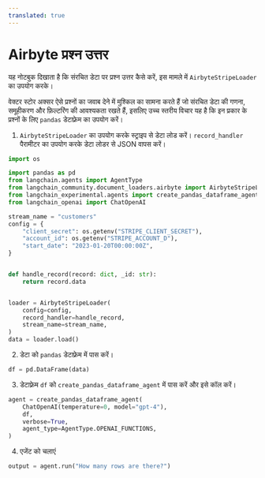 ```yaml
---
translated: true
---
```


# Airbyte प्रश्न उत्तर

यह नोटबुक दिखाता है कि संरचित डेटा पर प्रश्न उत्तर कैसे करें, इस मामले में `AirbyteStripeLoader` का उपयोग करके।

वेक्टर स्टोर अक्सर ऐसे प्रश्नों का जवाब देने में मुश्किल का सामना करते हैं जो संरचित डेटा की गणना, समूहीकरण और फ़िल्टरिंग की आवश्यकता रखते हैं, इसलिए उच्च स्तरीय विचार यह है कि इन प्रकार के प्रश्नों के लिए `pandas` डेटाफ़्रेम का उपयोग करें।

1. `AirbyteStripeLoader` का उपयोग करके स्ट्राइप से डेटा लोड करें। `record_handler` पैरामीटर का उपयोग करके डेटा लोडर से JSON वापस करें।

```python
import os

import pandas as pd
from langchain.agents import AgentType
from langchain_community.document_loaders.airbyte import AirbyteStripeLoader
from langchain_experimental.agents import create_pandas_dataframe_agent
from langchain_openai import ChatOpenAI

stream_name = "customers"
config = {
    "client_secret": os.getenv("STRIPE_CLIENT_SECRET"),
    "account_id": os.getenv("STRIPE_ACCOUNT_D"),
    "start_date": "2023-01-20T00:00:00Z",
}


def handle_record(record: dict, _id: str):
    return record.data


loader = AirbyteStripeLoader(
    config=config,
    record_handler=handle_record,
    stream_name=stream_name,
)
data = loader.load()
```

2. डेटा को `pandas` डेटाफ़्रेम में पास करें।

```python
df = pd.DataFrame(data)
```

3. डेटाफ़्रेम `df` को `create_pandas_dataframe_agent` में पास करें और इसे कॉल करें।

```python
agent = create_pandas_dataframe_agent(
    ChatOpenAI(temperature=0, model="gpt-4"),
    df,
    verbose=True,
    agent_type=AgentType.OPENAI_FUNCTIONS,
)
```

4. एजेंट को चलाएं

```python
output = agent.run("How many rows are there?")
```
